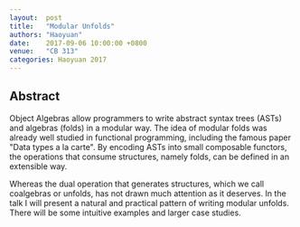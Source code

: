 ```yaml
--- 
layout:  post 
title:   "Modular Unfolds"
authors: "Haoyuan"
date:    2017-09-06 10:00:00 +0800
venue:   "CB 313"
categories: Haoyuan 2017
--- 
```

## Abstract

Object Algebras allow programmers to write abstract syntax trees (ASTs) and
algebras (folds) in a modular way. The idea of modular folds was already
well
studied in functional programming, including the famous paper "Data types a
la
carte". By encoding ASTs into small composable functors, the operations that
consume structures, namely folds, can be defined in an extensible way.

Whereas the dual operation that generates structures, which we call
coalgebras
or unfolds, has not drawn much attention as it deserves. In the talk I will
present a natural and practical pattern of writing modular unfolds. There
will
be some intuitive examples and larger case studies.


